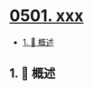 # [0501. xxx](https://github.com/Tdahuyou/TNotes.leetcode/tree/main/notes/0501.%20xxx)

<!-- region:toc -->

- [1. 📝 概述](#1--概述)

<!-- endregion:toc -->

## 1. 📝 概述
